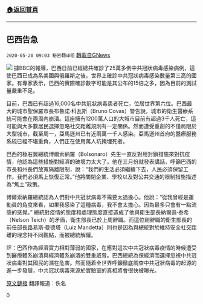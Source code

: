 ###  [:house:返回首頁](https://github.com/ourhimalayas/txt)
---

## 巴西告急
`2020-05-20 09:03 秘密翻译组` [轉載自GNews](https://gnews.org/zh-hant/208114/)

![](https://s3.amazonaws.com/gnews-media-offload/wp-content/uploads/2020/05/20090136/%E5%B7%B4%E8%A5%BF%E5%91%8A%E6%80%A5-1.jpg)
據BBC的報導，巴西日前已經總共確診了25萬多例中共冠狀病毒感染病例，這使巴西已成為系美國與俄羅斯之後，世界上確診中共冠狀病毒感染數量第三高的國家。有專家表示，巴西的實際確診數字可能是其公布的15倍之多，因為目前的測試量嚴重不足。

目前，巴西已有超過16,000名中共冠狀病毒患者死亡，位居世界第六位。巴西最大的城市聖保羅市長布魯諾·科瓦斯（Bruno Covas）警告說，城市的衛生醫療系統可能會在兩周內崩潰。這座擁有1200萬人口的大城市目前有超過3千人死亡，這可能與大多數居民選擇忽略社交距離規則有一定關係。然而遭受重創的不僅局限於大型城市，截至周一，亞馬遜州已有近兩萬一千人感染。亞馬遜州首府的醫療服務系統已經不堪重負，人們正在使用萬人坑掩埋死者。

巴西的極右翼總統博爾索納羅（Bolsonaro）先生一直反對用封鎖措施來對抗疫情，他認為這些措施對經濟的破壞力太大了。他在三月份就發表講話，呼籲巴西的市長和州長們放寬隔離限制，說：“我們的生活必須繼續下去，人民必須保留工作。我們必須馬上恢復正常。”他將關閉企業、學校以及對公共交通的限制措施描述為“焦土”政策。

博爾索納羅總統認為人們對中共冠狀病毒不需要太過擔心。他說：“從我曾經是運動員的角度來看，如果我感染了這種病毒，我不會太擔心。因為最多只會有一點流感的感覺。” 總統對疫情的態度和處理態度直接造成了他與衛生部長納爾遜·泰希（Nelson Teich）的矛盾，衛生部長已於上周辭職。而這位剛辭職的衛生部長的前任部長路易斯·曼德塔（Luiz Mandetta）則也是因為與總統對於維持安全社交距離的理念持不同觀點，而被總統解僱。

評：巴西作為經濟實力相對薄弱的國家，在應對這次中共冠狀病毒疫情的時候遭受到醫療體系崩潰與經濟體系崩潰的雙重威脅。巴西總統為保經濟而選擇忽視中共冠狀病毒對其國民的潛在危害。然而隨着全世界呼籲徹底調查中共冠狀病毒的起源的進一步發展，中共冠狀病毒來源於實驗室的真相將會很快被曝光。

[原文鏈接](https://www.bbc.com/news/world-latin-america-52719391)
翻譯報道：佚名

0
